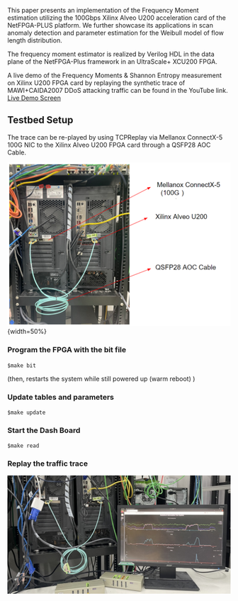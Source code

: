 This paper presents an implementation of the Frequency Moment estimation utilizing the 100Gbps Xilinx Alveo U200 acceleration card of the NetFPGA-PLUS platform. We further showcase its applications in scan anomaly detection and parameter estimation for the Weibull model of flow length distribution.

The frequency moment estimator is realized by Verilog HDL in the data plane of the NetFPGA-Plus framework in an UltraScale+ XCU200 FPGA.

A live demo of the Frequency Moments & Shannon Entropy measurement on Xilinx U200 FPGA card by replaying the synthetic trace of MAWI+CAIDA2007 DDoS attacking traffic can be found in the YouTube link. [Live Demo Screen](https://youtu.be/2DYGdhCmW_4)

## Testbed Setup

The trace can be re-played by using TCPReplay via Mellanox ConnectX-5 100G NIC to the Xilinx Alveo U200 FPGA card through a QSFP28 AOC Cable.

![Alt text](test_bed.png){width=50%}

### Program the FPGA with the bit file

~~~
$make bit
~~~

(then, restarts the system while still powered up (warm reboot) )

### Update tables and parameters

~~~
$make update
~~~

### Start the Dash Board

~~~
$make read
~~~

### Replay the traffic trace

![Alt text](s_136577.png)

